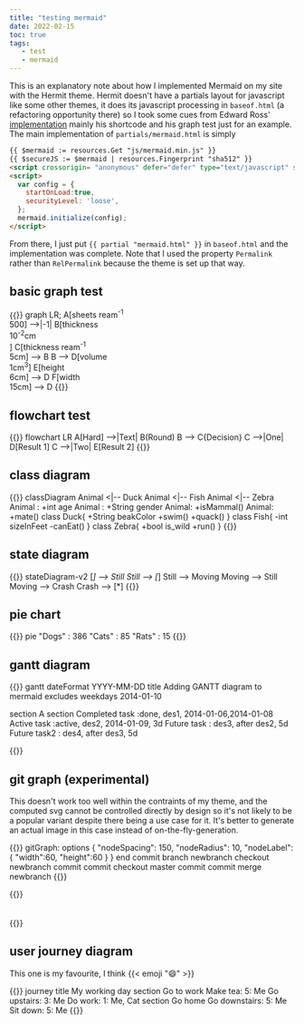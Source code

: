 ```yaml
---
title: "testing mermaid"
date: 2022-02-15
toc: true
tags:
   - test
   - mermaid
---
```


This is an explanatory note about how I implemented Mermaid on my site with the Hermit theme. Hermit doesn't have a partials layout for javascript like some other themes, it does its javascript processing in `baseof.html` (a refactoring opportunity there) so I took some cues from Edward Ross' [implementation](https://skeptric.com/diagrams-in-hugo/) mainly his shortcode and his graph test just for an example. The main implementation of `partials/mermaid.html` is simply

~~~ html
{{ $mermaid := resources.Get "js/mermaid.min.js" }}                                                                                                                          
{{ $secureJS := $mermaid | resources.Fingerprint "sha512" }}                                                                                                                 
<script crossorigin= "anonymous" defer="defer" type="text/javascript" src="{{ $secureJS.Permalink }}" integrity="{{ $secureJS.Data.Integrity }}"></script>                   
<script>                                                                                                                                                                     
  var config = {                                                                                                                                                           
    startOnLoad:true,
    securityLevel: 'loose',
  };
  mermaid.initialize(config);
</script>
~~~

From there, I just put `{{ partial "mermaid.html" }}` in `baseof.html` and the implementation was complete. Note that I used the property `Permalink` rather than `RelPermalink` because the theme is set up that way.

## basic graph test

{{<mermaid>}}
graph LR;
   A[sheets ream<sup>-1</sup> <br> 500] -->|-1| B[thickness <br> 10<sup>-2</sup>cm <br>] 
C[thickness ream<sup>-1</sup> <br> 5cm] --> B
B --> D[volume <br> 1cm<sup>3</sup>]
E[height <br> 6cm] --> D
F[width <br> 15cm] --> D
{{</mermaid>}}

## flowchart test

{{<mermaid>}}
flowchart LR
A[Hard] -->|Text| B(Round)
B --> C{Decision}
C -->|One| D[Result 1]
C -->|Two| E[Result 2]
{{</mermaid>}}

## class diagram

{{<mermaid>}}
classDiagram
  Animal <|-- Duck
  Animal <|-- Fish
  Animal <|-- Zebra
  Animal : +int age
  Animal : +String gender
  Animal: +isMammal()
  Animal: +mate()
  class Duck{
    +String beakColor
    +swim()
    +quack()
  }
  class Fish{
    -int sizeInFeet
    -canEat()
  }
  class Zebra{
    +bool is_wild
    +run()
  }
{{</mermaid>}}

## state diagram

{{<mermaid>}}
stateDiagram-v2
[*] --> Still
Still --> [*]
Still --> Moving
Moving --> Still
Moving --> Crash
Crash --> [*]
{{</mermaid>}}

## pie chart

{{<mermaid>}}
pie
"Dogs" : 386
"Cats" : 85
"Rats" : 15
{{</mermaid>}}

## gantt diagram

{{<mermaid>}}
gantt
dateFormat  YYYY-MM-DD
title Adding GANTT diagram to mermaid
excludes weekdays 2014-01-10

section A section
Completed task            :done,    des1, 2014-01-06,2014-01-08
Active task               :active,  des2, 2014-01-09, 3d
Future task               :         des3, after des2, 5d
Future task2               :         des4, after des3, 5d


{{</mermaid>}}

## git graph (experimental)

This doesn't work too well within the contraints of my theme, and the computed svg cannot be controlled directly by design so it's not likely to be a popular variant despite there being a use case for it. It's better to generate an actual image in this case instead of on-the-fly-generation.

{{<mermaid>}}
gitGraph:
options
{
  "nodeSpacing": 150,
  "nodeRadius": 10,
  "nodeLabel": {
    "width":60,
    "height":60
  }
}
end
commit
branch newbranch
checkout newbranch
commit
commit
checkout master
commit
commit
merge newbranch
{{</mermaid>}}



{{<rawhtml>}}
<br>
<br>
<br>
{{</rawhtml>}}

## user journey diagram

This one is my favourite, I think {{< emoji ":smile:" >}}

{{<mermaid>}}
journey
  title My working day
  section Go to work
  Make tea: 5: Me
  Go upstairs: 3: Me
  Do work: 1: Me, Cat
  section Go home
  Go downstairs: 5: Me
  Sit down: 5: Me
{{</mermaid>}}

